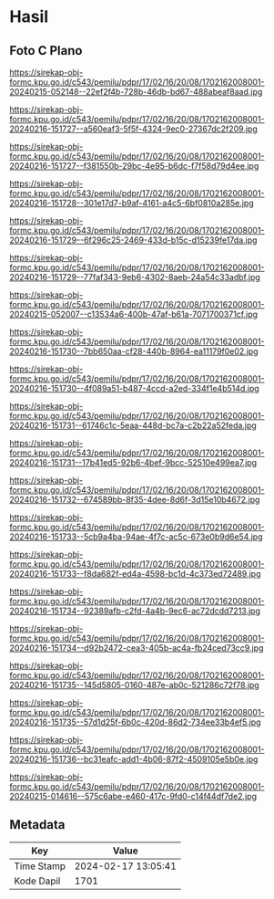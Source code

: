 # Hasil

## Foto C Plano

https://sirekap-obj-formc.kpu.go.id/c543/pemilu/pdpr/17/02/16/20/08/1702162008001-20240215-052148--22ef2f4b-728b-46db-bd67-488abeaf8aad.jpg

https://sirekap-obj-formc.kpu.go.id/c543/pemilu/pdpr/17/02/16/20/08/1702162008001-20240216-151727--a560eaf3-5f5f-4324-9ec0-27367dc2f209.jpg

https://sirekap-obj-formc.kpu.go.id/c543/pemilu/pdpr/17/02/16/20/08/1702162008001-20240216-151727--f381550b-29bc-4e95-b6dc-f7f58d79d4ee.jpg

https://sirekap-obj-formc.kpu.go.id/c543/pemilu/pdpr/17/02/16/20/08/1702162008001-20240216-151728--301e17d7-b9af-4161-a4c5-6bf0810a285e.jpg

https://sirekap-obj-formc.kpu.go.id/c543/pemilu/pdpr/17/02/16/20/08/1702162008001-20240216-151729--6f296c25-2469-433d-b15c-d15239fe17da.jpg

https://sirekap-obj-formc.kpu.go.id/c543/pemilu/pdpr/17/02/16/20/08/1702162008001-20240216-151729--77faf343-9eb6-4302-8aeb-24a54c33adbf.jpg

https://sirekap-obj-formc.kpu.go.id/c543/pemilu/pdpr/17/02/16/20/08/1702162008001-20240215-052007--c13534a6-400b-47af-b61a-7071700371cf.jpg

https://sirekap-obj-formc.kpu.go.id/c543/pemilu/pdpr/17/02/16/20/08/1702162008001-20240216-151730--7bb650aa-cf28-440b-8964-ea11179f0e02.jpg

https://sirekap-obj-formc.kpu.go.id/c543/pemilu/pdpr/17/02/16/20/08/1702162008001-20240216-151730--4f089a51-b487-4ccd-a2ed-334f1e4b514d.jpg

https://sirekap-obj-formc.kpu.go.id/c543/pemilu/pdpr/17/02/16/20/08/1702162008001-20240216-151731--61746c1c-5eaa-448d-bc7a-c2b22a52feda.jpg

https://sirekap-obj-formc.kpu.go.id/c543/pemilu/pdpr/17/02/16/20/08/1702162008001-20240216-151731--17b41ed5-92b6-4bef-9bcc-52510e499ea7.jpg

https://sirekap-obj-formc.kpu.go.id/c543/pemilu/pdpr/17/02/16/20/08/1702162008001-20240216-151732--674589bb-8f35-4dee-8d6f-3d15e10b4672.jpg

https://sirekap-obj-formc.kpu.go.id/c543/pemilu/pdpr/17/02/16/20/08/1702162008001-20240216-151733--5cb9a4ba-94ae-4f7c-ac5c-673e0b9d6e54.jpg

https://sirekap-obj-formc.kpu.go.id/c543/pemilu/pdpr/17/02/16/20/08/1702162008001-20240216-151733--f8da682f-ed4a-4598-bc1d-4c373ed72489.jpg

https://sirekap-obj-formc.kpu.go.id/c543/pemilu/pdpr/17/02/16/20/08/1702162008001-20240216-151734--92389afb-c2fd-4a4b-9ec6-ac72dcdd7213.jpg

https://sirekap-obj-formc.kpu.go.id/c543/pemilu/pdpr/17/02/16/20/08/1702162008001-20240216-151734--d92b2472-cea3-405b-ac4a-fb24ced73cc9.jpg

https://sirekap-obj-formc.kpu.go.id/c543/pemilu/pdpr/17/02/16/20/08/1702162008001-20240216-151735--145d5805-0160-487e-ab0c-521286c72f78.jpg

https://sirekap-obj-formc.kpu.go.id/c543/pemilu/pdpr/17/02/16/20/08/1702162008001-20240216-151735--57d1d25f-6b0c-420d-86d2-734ee33b4ef5.jpg

https://sirekap-obj-formc.kpu.go.id/c543/pemilu/pdpr/17/02/16/20/08/1702162008001-20240216-151736--bc31eafc-add1-4b06-87f2-4509105e5b0e.jpg

https://sirekap-obj-formc.kpu.go.id/c543/pemilu/pdpr/17/02/16/20/08/1702162008001-20240215-014616--575c6abe-e460-417c-9fd0-c14f44df7de2.jpg


## Metadata

| Key        | Value               |
| ---------- | ------------------- |
| Time Stamp | 2024-02-17 13:05:41 |
| Kode Dapil | 1701                |



